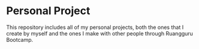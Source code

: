 # Personal Project
This repository includes all of my personal projects, both the ones that I create by myself and the ones I make with other people through Ruangguru Bootcamp.
